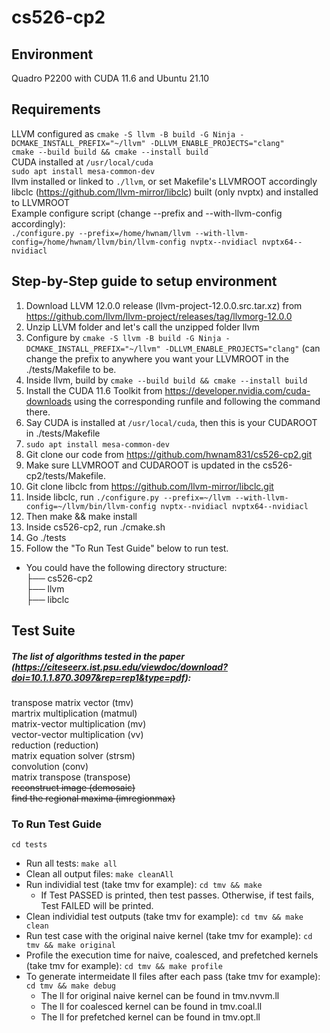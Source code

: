 # cs526-cp2
## Environment
Quadro P2200 with CUDA 11.6 and Ubuntu 21.10

## Requirements
LLVM configured as `cmake -S llvm -B build -G Ninja -DCMAKE_INSTALL_PREFIX="~/llvm" -DLLVM_ENABLE_PROJECTS="clang"`  
`cmake --build build && cmake --install build`    
CUDA installed at `/usr/local/cuda`  
`sudo apt install mesa-common-dev`  
llvm installed or linked to `./llvm`, or set Makefile's LLVMROOT accordingly  
libclc (https://github.com/llvm-mirror/libclc) built (only nvptx) and installed to LLVMROOT  
Example configure script (change --prefix and --with-llvm-config accordingly):  
`./configure.py --prefix=/home/hwnam/llvm --with-llvm-config=/home/hwnam/llvm/bin/llvm-config nvptx--nvidiacl nvptx64--nvidiacl`

## Step-by-Step guide to setup environment
1. Download LLVM 12.0.0 release (llvm-project-12.0.0.src.tar.xz) from https://github.com/llvm/llvm-project/releases/tag/llvmorg-12.0.0
2. Unzip LLVM folder and let's call the unzipped folder llvm
3. Configure by `cmake -S llvm -B build -G Ninja -DCMAKE_INSTALL_PREFIX="~/llvm" -DLLVM_ENABLE_PROJECTS="clang"` (can change the prefix to anywhere you want your LLVMROOT in the ./tests/Makefile to be.
4. Inside llvm, build by `cmake --build build && cmake --install build`
5. Install the CUDA 11.6 Toolkit from https://developer.nvidia.com/cuda-downloads using the corresponding runfile and following the command there.
6. Say CUDA is installed at `/usr/local/cuda`, then this is your CUDAROOT in ./tests/Makefile
7. `sudo apt install mesa-common-dev`
8. Git clone our code from https://github.com/hwnam831/cs526-cp2.git
9. Make sure LLVMROOT and CUDAROOT is updated in the cs526-cp2/tests/Makefile.
10. Git clone libclc from https://github.com/llvm-mirror/libclc.git
11. Inside libclc, run `./configure.py --prefix=~/llvm --with-llvm-config=~/llvm/bin/llvm-config nvptx--nvidiacl nvptx64--nvidiacl`
12. Then make && make install
13. Inside cs526-cp2, run ./cmake.sh
14. Go ./tests
15. Follow the "To Run Test Guide" below to run test.
* You could have the following directory structure: <br>
  ├── cs526-cp2 <br>
  ├── llvm <br>
  ├── libclc <br>

## Test Suite
##### The list of algorithms tested in the paper (https://citeseerx.ist.psu.edu/viewdoc/download?doi=10.1.1.870.3097&rep=rep1&type=pdf):
transpose matrix vector (tmv)  
martrix multiplication (matmul)  
matrix-vector multiplication (mv)  
vector-vector multiplication (vv)  
reduction (reduction)  
matrix equation solver (strsm)  
convolution (conv)  
matrix transpose (transpose)  
~~reconstruct image (demosaic)~~ <br>
~~find the regional maxima (imregionmax)~~

### To Run Test Guide
`cd tests`  
* Run all tests: `make all`  
* Clean all output files: `make cleanAll`  
* Run individial test (take tmv for example): `cd tmv && make`  
  * If Test PASSED is printed, then test passes. Otherwise, if test fails, Test FAILED will be printed.<br>
* Clean individial test outputs (take tmv for example): `cd tmv && make clean`
* Run test case with the original naive kernel (take tmv for example): `cd tmv && make original`
* Profile the execution time for naive, coalesced, and prefetched kernels (take tmv for example): `cd tmv && make profile`
* To generate intermeidate ll files after each pass (take tmv for example): `cd tmv && make debug`
  * The ll for original naive kernel can be found in tmv.nvvm.ll
  * The ll for coalesced kernel can be found in tmv.coal.ll
  * The ll for prefetched kernel can be found in tmv.opt.ll
